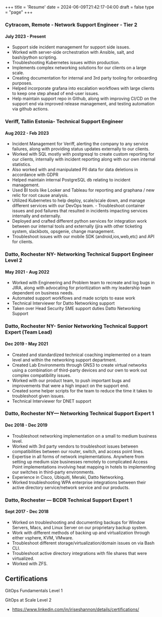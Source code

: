 +++
title = 'Resume'
date = 2024-06-09T21:42:17-04:00
draft = false
type = "page"
+++

### Cytracom, Remote - Network Support Engineer - Tier 2
#### July 2023 - Present
- Support side incident management for support side issues.
- Worked with server-side orchestration with Ansible, salt, and bash/python scripting.
- Troubleshooting Kubernetes issues within production.
- Implements complex networking solutions for our clients on a large scale.
- Creating documentation for internal and 3rd party tooling for onboarding purposes.
- Helped incorporate grafana into escalation workflows with large clients to keep one step ahead of end-user issues.
- Help maintain support repo in Github, along with improving CI/CD on the support end via improved release management, and testing automation via github actions.

### Veriff, Tallin Estonia- Technical Support Engineer
#### Aug 2022 - Feb 2023
- Incident Management for Veriff, alerting the company to any service failures, along with providing status updates externally to our clients.
- Worked with SQL mostly with postgresql to create custom reporting for our clients, internally with incident reporting along with our own internal statistics.
- Also worked with and manipulated PII data for data deletions in accordance with GDPR
- Helped maintain internal PostgreSQL db relating to incident management.
- Used BI tools like Looker and Tableau for reporting and graphana / new relic for root cause analysis.
- Utilized Kubernetes to help deploy, scale/scale down, and manage different services with our DevOps team.
        - Troubleshoot container issues and pod failures that resulted in incidents impacting services internally and externally.
- Deployed and crafted different python services for integration work between our internal tools and externally (jira with other ticketing system, slackbots, opsgenie, change management.
- Troubleshoot issues with our mobile SDK (android,ios,web,etc) and API for clients.

### Datto, Rochester NY- Networking Technical Support Engineer Level 2
#### May 2021 - Aug 2022
- Worked with Engineering and Problem team to recreate and log bugs in JIRA, along with advocating for prioritization with my leadership team dependent on business needs.
- Automated support workflows and made scripts to ease work
- Technical Interviewer for Datto Networking support
- Taken over Head Security SME support duties Datto Networking Support

### Datto, Rochester NY- Senior Networking Technical Support Expert (Team Lead)
#### Dec 2019 - May 2021

- Created and standardized technical coaching implemented on a team level and within the networking support department.
- Created Lab Environments through GNS3 to create virtual networks using a combination of third-party devices and our own to work out complex compatibility issues.
- Worked with our product team, to push important bugs and improvements that were a high impact on the support end.
- Created some helper scripts for the team to reduce the time it takes to troubleshoot given issues.
- Technical Interviewer for DNET support

### Datto, Rochester NY— Networking Technical Support Expert 1 
#### Dec 2018 - Dec 2019
- Troubleshoot networking implementation on a small to medium business level.
- Worked with 3rd party vendors to troubleshoot issues between compatibilities between our router, switch, and access point lines.
- Expertise in all forms of network implementations. Anywhere from setting up medium size businesses remotely to complicated Access Point implementations involving heat mapping in hotels to implementing our switches in third-party environments.
- Experience in Cisco, Ubiquiti, Meraki, Datto Networking.
- Worked troubleshooting WPA enterprise integrations between their active directory service/network service and our products.

### Datto, Rochester — BCDR Technical Support Expert 1 
#### Sept 2017 - Dec 2018
- Worked on troubleshooting and documenting backups for Window Servers, Macs, and Linux Server on our proprietary backup system.
- Work with different methods of backing up and virtualization through either vsphere, KVM, VMware.
- Troubleshoot different storage/virtualization/domain issues on via Bash CLI.
- Troubleshoot active directory integrations with file shares that were virtualized.
- Worked with ZFS.

## Certifications

GitOps Fundamentals Level 1

GitOps at Scale Level 2
- https://www.linkedin.com/in/iriseshannon/details/certifications/

